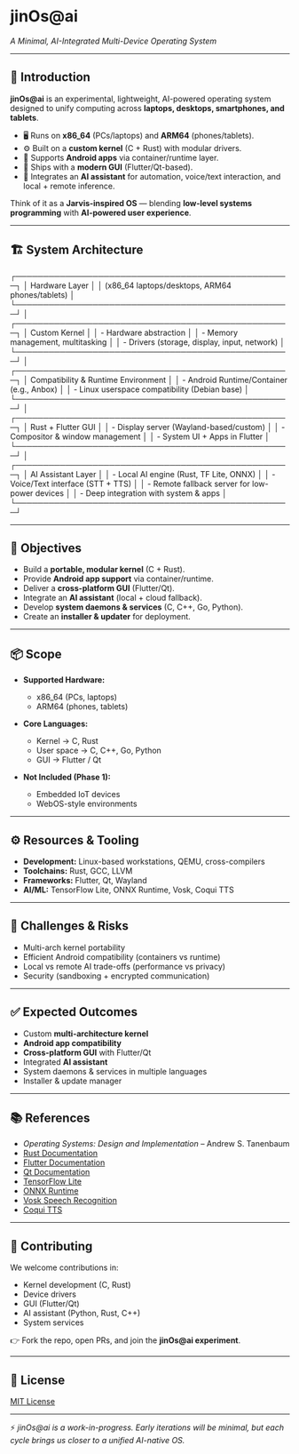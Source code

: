 # jinOs@ai  
*A Minimal, AI-Integrated Multi-Device Operating System*  

---

## 🚀 Introduction  

**jinOs@ai** is an experimental, lightweight, AI-powered operating system designed to unify computing across **laptops, desktops, smartphones, and tablets**.  

- 🖥️ Runs on **x86_64** (PCs/laptops) and **ARM64** (phones/tablets).  
- ⚙️ Built on a **custom kernel** (C + Rust) with modular drivers.  
- 📱 Supports **Android apps** via container/runtime layer.  
- 🎨 Ships with a **modern GUI** (Flutter/Qt-based).  
- 🤖 Integrates an **AI assistant** for automation, voice/text interaction, and local + remote inference.  

Think of it as a **Jarvis-inspired OS** — blending **low-level systems programming** with **AI-powered user experience**.  

---

## 🏗️ System Architecture  

┌──────────────────────────────────────────────────┐
│ Hardware Layer                                   │
│ (x86_64 laptops/desktops, ARM64 phones/tablets)  │
└──────────────────────────────────────────────────┘
│
┌──────────────────────────────────────────────────┐
│ Custom Kernel                                    │
│ - Hardware abstraction                           │
│ - Memory management, multitasking                │
│ - Drivers (storage, display, input, network)     │
└──────────────────────────────────────────────────┘
│
┌──────────────────────────────────────────────────┐
│ Compatibility & Runtime Environment              │
│ - Android Runtime/Container (e.g., Anbox)        │
│ - Linux userspace compatibility (Debian base)    │
└──────────────────────────────────────────────────┘
│
┌──────────────────────────────────────────────────┐
│ Rust + Flutter GUI                               │
│ - Display server (Wayland-based/custom)          │
│ - Compositor & window management                 │
│ - System UI + Apps in Flutter                    │
└──────────────────────────────────────────────────┘
│
┌──────────────────────────────────────────────────┐
│ AI Assistant Layer                               │
│ - Local AI engine (Rust, TF Lite, ONNX)          │
│ - Voice/Text interface (STT + TTS)               │
│ - Remote fallback server for low-power devices   │
│ - Deep integration with system & apps            │
└──────────────────────────────────────────────────┘


---

## 🎯 Objectives  

- Build a **portable, modular kernel** (C + Rust).  
- Provide **Android app support** via container/runtime.  
- Deliver a **cross-platform GUI** (Flutter/Qt).  
- Integrate an **AI assistant** (local + cloud fallback).  
- Develop **system daemons & services** (C, C++, Go, Python).  
- Create an **installer & updater** for deployment.  

---

## 📦 Scope  

- **Supported Hardware:**  
  - x86_64 (PCs, laptops)  
  - ARM64 (phones, tablets)  

- **Core Languages:**  
  - Kernel → C, Rust  
  - User space → C, C++, Go, Python  
  - GUI → Flutter / Qt  

- **Not Included (Phase 1):**  
  - Embedded IoT devices  
  - WebOS-style environments  

---

## ⚙️ Resources & Tooling  

- **Development:** Linux-based workstations, QEMU, cross-compilers  
- **Toolchains:** Rust, GCC, LLVM  
- **Frameworks:** Flutter, Qt, Wayland  
- **AI/ML:** TensorFlow Lite, ONNX Runtime, Vosk, Coqui TTS  

---

## 🔐 Challenges & Risks  

- Multi-arch kernel portability  
- Efficient Android compatibility (containers vs runtime)  
- Local vs remote AI trade-offs (performance vs privacy)  
- Security (sandboxing + encrypted communication)  

---

## ✅ Expected Outcomes  

- Custom **multi-architecture kernel**  
- **Android app compatibility**  
- **Cross-platform GUI** with Flutter/Qt  
- Integrated **AI assistant**  
- System daemons & services in multiple languages  
- Installer & update manager  

---

## 📚 References  

- *Operating Systems: Design and Implementation* – Andrew S. Tanenbaum  
- [Rust Documentation](https://www.rust-lang.org/)  
- [Flutter Documentation](https://flutter.dev)  
- [Qt Documentation](https://www.qt.io/)  
- [TensorFlow Lite](https://www.tensorflow.org/lite)  
- [ONNX Runtime](https://onnxruntime.ai/)  
- [Vosk Speech Recognition](https://alphacephei.com/vosk/)  
- [Coqui TTS](https://coqui.ai/)  

---

## 🤝 Contributing  

We welcome contributions in:  
- Kernel development (C, Rust)  
- Device drivers  
- GUI (Flutter/Qt)  
- AI assistant (Python, Rust, C++)  
- System services  

👉 Fork the repo, open PRs, and join the **jinOs@ai experiment**.  

---

## 📜 License  

[MIT License](./LICENSE) 

---

⚡ *jinOs@ai is a work-in-progress. Early iterations will be minimal, but each cycle brings us closer to a unified AI-native OS.*  
